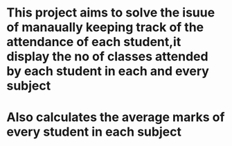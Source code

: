 # This project aims to solve the isuue of manaually keeping track of the attendance of each student,it display the no of classes attended by each student in each and every subject
# Also calculates the average marks of every student in each subject
